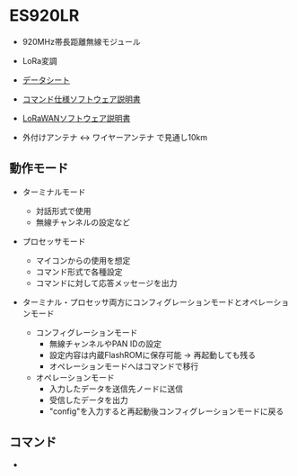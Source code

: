 # ES920LR

- 920MHz帯長距離無線モジュール
- LoRa変調
- [データシート](https://easel5.com/wordpress/wp-content/uploads/ES920LRデータシート.pdf)
- [コマンド仕様ソフトウェア説明書](https://easel5.com/wordpress/wp-content/uploads/ES920LRコマンド仕様ソフトウェア説明書_v120.pdf)
- [LoRaWANソフトウェア説明書](https://easel5.com/wordpress/wp-content/uploads/LoRaWAN%E3%82%BD%E3%83%95%E3%83%88%E3%82%A6%E3%82%A7%E3%82%A2%E8%AA%AC%E6%98%8E%E6%9B%B8.pdf)

- 外付けアンテナ <-> ワイヤーアンテナ で見通し10km

## 動作モード

- ターミナルモード
	- 対話形式で使用
	- 無線チャンネルの設定など

- プロセッサモード
	- マイコンからの使用を想定
	- コマンド形式で各種設定
	- コマンドに対して応答メッセージを出力

- ターミナル・プロセッサ両方にコンフィグレーションモードとオペレーションモード
	- コンフィグレーションモード
		- 無線チャンネルやPAN IDの設定
		- 設定内容は内蔵FlashROMに保存可能 -> 再起動しても残る
		- オペレーションモードへはコマンドで移行
	- オペレーションモード
		- 入力したデータを送信先ノードに送信
		- 受信したデータを出力
		- "config"を入力すると再起動後コンフィグレーションモードに戻る

## コマンド

- 
